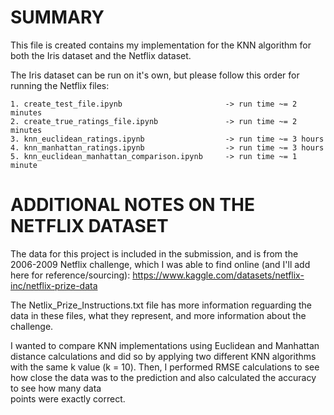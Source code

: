 SUMMARY
==================================================================================

This file is created contains my implementation for the KNN algorithm for both 
the Iris dataset and the Netflix dataset.

The Iris dataset can be run on it's own, but please follow this order for
running the Netflix files:

    1. create_test_file.ipynb                       -> run time ~= 2 minutes
    2. create_true_ratings_file.ipynb               -> run time ~= 2 minutes
    3. knn_euclidean_ratings.ipynb                  -> run time ~= 3 hours
    4. knn_manhattan_ratings.ipynb                  -> run time ~= 3 hours
    5. knn_euclidean_manhattan_comparison.ipynb     -> run time ~= 1 minute


ADDITIONAL NOTES ON THE NETFLIX DATASET
==================================================================================

The data for this project is included in the submission, and is from the 2006-2009 
Netflix challenge, which I was able to find online (and I'll add here for 
reference/sourcing): 
https://www.kaggle.com/datasets/netflix-inc/netflix-prize-data

The Netlix_Prize_Instructions.txt file has more information reguarding the data
in these files, what they represent, and more information about the challenge.

I wanted to compare KNN implementations using Euclidean and Manhattan distance
calculations and did so by applying two different KNN algorithms with the same 
k value (k = 10). Then, I performed RMSE calculations to see how close the data
was to the prediction and also calculated the accuracy to see how many data    
points were exactly correct.

